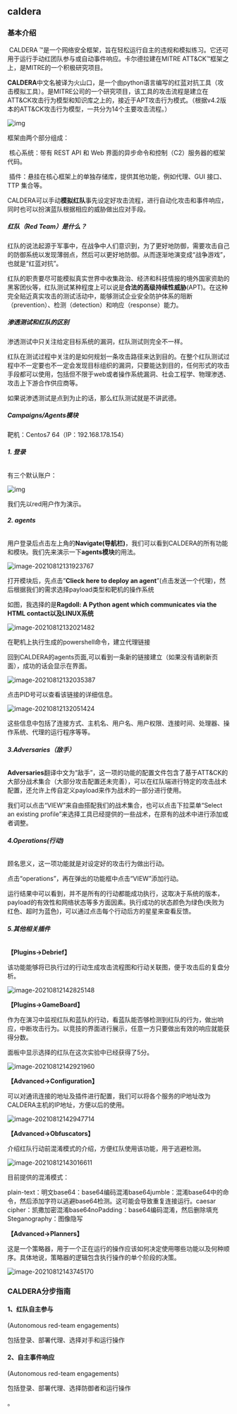 ## caldera

### 基本介绍

​	CALDERA ™是一个网络安全框架，旨在轻松运行自主的违规和模拟练习。它还可用于运行手动红团队参与或自动事件响应。卡尔德拉建在MITRE ATT&CK™框架之上，是MITRE的一个积极研究项目。

​	**CALDERA**中文名被译为火山口，是一个由python语言编写的红蓝对抗工具（攻击模拟工具）。是MITRE公司的一个研究项目，该工具的攻击流程是建立在ATT&CK攻击行为模型和知识库之上的，接近于APT攻击行为模式。（根据v4.2版本的ATT&CK攻击行为模型，一共分为14个主要攻击流程。）

![img](https://pics1.baidu.com/feed/c2cec3fdfc0392454ad5b15626318fca7c1e25b0.jpeg?token=b7f25d572ad764ac04d416e6ea00dbc7)

框架由两个部分组成： 

​	核心系统：带有 REST API 和 Web 界面的异步命令和控制（C2）服务器的框架代码。

​	插件：悬挂在核心框架上的单独存储库，提供其他功能，例如代理、GUI 接口、TTP 集合等。

CALDERA可以手动**模拟红队**事先设定好攻击流程，进行自动化攻击和事件响应，同时也可以扮演蓝队根据相应的威胁做出应对手段。



#####  **红队（Red Team）是什么？**

红队的说法起源于军事中，在战争中人们意识到，为了更好地防御，需要攻击自己的防御系统以发现薄弱点，然后可以更好地防御。从而逐渐地演变成“战争游戏”，也就是“红蓝对抗”。

红队的职责要尽可能模拟真实世界中收集政治、经济和科技情报的境外国家资助的黑客团伙等，红队测试某种程度上可以说是**合法的高级持续性威胁**(APT)。在这种完全贴近真实攻击的测试活动中，能够测试企业安全防护体系的阻断（prevention）、检测（detection）和响应（response）能力。

##### **渗透测试和红队的区别**

渗透测试中只关注给定目标系统的漏洞，红队测试则完全不一样。

红队在测试过程中关注的是如何规划一条攻击路径来达到目的。在整个红队测试过程中不一定要也不一定会发现目标组织的漏洞，只要能达到目的，任何形式的攻击手段都可以使用，包括但不限于web或者操作系统漏洞、社会工程学、物理渗透、攻击上下游合作供应商等。

如果说渗透测试是点到为止的话，那么红队测试就是不讲武德。

##### **Campaigns/Agents模块**

靶机：Centos7 64（IP：192.168.178.154）

###### **1. 登录**

有三个默认账户：

![img](https://pics0.baidu.com/feed/f7246b600c3387441e869b03f8aaf2f1d62aa0b8.jpeg?token=282ec0c86e3c110f61ba44e869b4bc80)

我们先以red用户作为演示。

###### **2. agents**

用户登录后点击左上角的**Navigate(导航栏)**，我们可以看到CALDERA的所有功能和模块。我们先来演示一下**agents模块**的用法。

![image-20210812131923767](caldera%E9%A1%B9%E7%9B%AE%E5%AD%A6%E4%B9%A0.assets/image-20210812131923767.png)

打开模块后，先点击”**Clieck here to deploy an agent**”(点击发送一个代理)，然后根据我们的需求选择payload类型和靶机的操作系统

如图，我选择的是**Ragdoll: A Python agent which communicates via the HTML contact以及LINUX系统**

![image-20210812132021482](caldera%E9%A1%B9%E7%9B%AE%E5%AD%A6%E4%B9%A0.assets/image-20210812132021482.png)

在靶机上执行生成的powershell命令，建立代理链接

回到CALDERA的agents页面,可以看到一条新的链接建立（如果没有请刷新页面），成功的话会显示在界面。

![image-20210812132035387](caldera%E9%A1%B9%E7%9B%AE%E5%AD%A6%E4%B9%A0.assets/image-20210812132035387.png)



点击PID号可以查看该链接的详细信息。

![image-20210812132051424](caldera%E9%A1%B9%E7%9B%AE%E5%AD%A6%E4%B9%A0.assets/image-20210812132051424.png)

这些信息中包括了连接方式、主机名、用户名、用户权限、连接时间、处理器、操作系统、代理的运行程序等等。

###### **3.Adversaries（敌手）**

**Adversaries**翻译中文为“敌手”，这一项的功能的配置文件包含了基于ATT&CK的大部分战术集合（大部分攻击配置还未完善），可以在红队端进行特定的攻击战术配置，还允许上传自定义payload来作为战术的一部分进行使用。

我们可以点击“VIEW”来自由搭配我们的战术集合，也可以点击下拉菜单“Select an existing profile”来选择工具已经提供的一些战术，在原有的战术中进行添加或者调整。

###### **4.Operations(行动)**

顾名思义，这一项功能就是对设定好的攻击行为做出行动。

点击“operations”，再在弹出的功能框中点击“VIEW”添加行动。

运行结果中可以看到，并不是所有的行动都能成功执行，这取决于系统的版本，payload的有效性和网络状态等多方面因素。执行成功的状态颜色为绿色(失败为红色、超时为蓝色)，可以通过点击每个行动后方的星星来查看反馈。

###### **5.其他相关插件**

**【Plugins->Debrief】**

该功能能够将已执行过的行动生成攻击流程图和行动关联图，便于攻击后的复盘分析。

![image-20210812142825148](caldera%E9%A1%B9%E7%9B%AE%E5%AD%A6%E4%B9%A0.assets/image-20210812142825148.png)

**【Plugins->GameBoard】**

作为在演习中监视红队和蓝队的行动，看蓝队能否够检测到红队的行为，做出响应，中断攻击行为。以竞技的界面进行展示，任意一方只要做出有效的响应就能获得分数。

面板中显示选择的红队在这次实验中已经获得了5分。

![image-20210812142921960](caldera%E9%A1%B9%E7%9B%AE%E5%AD%A6%E4%B9%A0.assets/image-20210812142921960.png)

**【Advanced->Configuration】**

可以对通讯连接的地址及插件进行配置，我们可以将各个服务的IP地址改为CALDERA主机的IP地址，方便以后的使用。

![image-20210812142947714](caldera%E9%A1%B9%E7%9B%AE%E5%AD%A6%E4%B9%A0.assets/image-20210812142947714.png)

**【Advanced->Obfuscators】**

介绍红队行动前混淆模式的介绍，方便红队使用该功能，用于逃避检测。

![image-20210812143016611](caldera%E9%A1%B9%E7%9B%AE%E5%AD%A6%E4%B9%A0.assets/image-20210812143016611.png)

目前提供的混淆模式：

plain-text：明文base64：base64编码混淆base64jumble：混淆base64中的命令，然后添加字符以逃避base64检测。这可能会导致重复连接运行。caesar cipher：凯撒加密混淆base64noPadding：base64编码混淆，然后删除填充Steganography：图像隐写

**【Advanced->Planners】**

这是一个策略器，用于一个正在运行的操作应该如何决定使用哪些功能以及何种顺序。具体地说，策略器的逻辑包含执行操作的单个阶段的决策。

![image-20210812143745170](caldera%E9%A1%B9%E7%9B%AE%E5%AD%A6%E4%B9%A0.assets/image-20210812143745170.png)

### CALDERA分步指南

#### 1、红队自主参与

(Autonomous red-team engagements)

包括登录、部署代理、选择对手和运行操作

#### 2、自主事件响应

(Autonomous red-team engagements)

包括登录、部署代理、选择防御者和运行操作

。